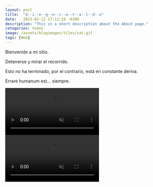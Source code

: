 ```yaml
---
layout: post
title:  "d--i--e--g--o--c--a--t--a--l--d--o"
date:   2023-02-12 17:12:19 -0300
description: "This is a short description about the About page."
categories: todos
image: /assets/blogimages/tiles/cat.gif
tags: [Web]
---
```

Bienvenidx a mi sitio. 

Detenerse y mirar el recorrido. 

Esto no ha terminado, por el contrario, está en constante deriva.

Errare humanum est… siempre. 

<video autobuffer autoPlay loop muted><source src="/assets/blogimages/atlas-4.mp4" type="video/mp4" /></video>
<video autobuffer autoPlay loop muted><source src="/assets/blogimages/atlas-5.mp4" type="video/mp4" /></video>
